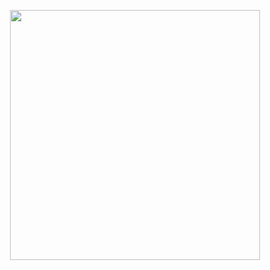 <p align="center"><a href="https://laravel.com" target="_blank"><img src="https://i0.wp.com/99cripto.com.br/wp-content/uploads/2020/10/Telos-lanca-nova-plataforma-de-economia-blockchain.png?fit=1200%2C800&ssl=1" width="400"></a></p>
